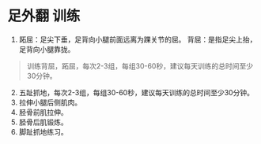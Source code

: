 # 足外翻 训练

1. 跖屈：足尖下垂，足背向小腿前面远离为踝关节的屈。
	背屈：是指足尖上抬，足背向小腿靠拢。
> 训练背屈，跖屈，每次2-3组，每组30-60秒，建议每天训练的总时间至少30分钟。

2. 五趾抓地，每次2-3组，每组30-60秒，建议每天训练的总时间至少30分钟。
3. 拉伸小腿后侧肌肉。
4. 胫骨前肌拉伸。
5. 胫骨后肌锻炼。
6. 脚趾抓地练习。